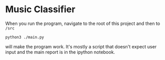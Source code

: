 # Music Classifier


When you run the program, navigate to the root of this project and then to
`/src`

```python3 ./main.py```

will make the program work. It's mostly a script that doesn't expect user
input and the main report is in the ipython notebook.
